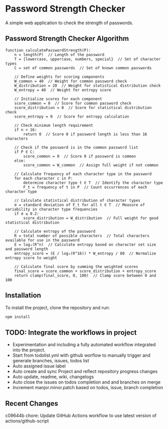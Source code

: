 # Password Strength Checker

A simple web application to check the strength of passwords.

## Password Strength Checker Algorithm

```
function calculatePasswordStrength(P):
    n = length(P)  // Length of the password
    T = {lowercase, uppercase, numbers, special}  // Set of character types
    C = set of common passwords  // Set of known common passwords

    // Define weights for scoring components
    W_common = 40  // Weight for common password check
    W_distribution = 20  // Weight for statistical distribution check
    W_entropy = 40  // Weight for entropy score

    // Initialize scores for each component
    score_common = 0  // Score for common password check
    score_distribution = 0  // Score for statistical distribution check
    score_entropy = 0  // Score for entropy calculation

    // Check minimum length requirement
    if n < 16:
        return 0  // Score 0 if password length is less than 16 characters

    // Check if the password is in the common password list
    if P ∈ C:
        score_common = 0  // Score 0 if password is common
    else:
        score_common = W_common  // Assign full weight if not common

    // Calculate frequency of each character type in the password
    for each character c in P:
        determine character type t ∈ T  // Identify the character type
        F_t = frequency of t in P  // Count occurrences of each character type

    // Calculate statistical distribution of character types
    σ = standard deviation of F_t for all t ∈ T  // Measure of variability in character type frequencies
    if σ ≤ 0.2:
        score_distribution = W_distribution  // Full weight for good statistical distribution

    // Calculate entropy of the password
    R = total number of possible characters  // Total characters available for use in the password
    E = log₂(R^n)  // Calculate entropy based on character set size and password length
    entropy_score = (E / log₂(R^16)) * W_entropy / 80  // Normalize entropy score to weight

    // Calculate final score by summing the weighted scores
    final_score = score_common + score_distribution + entropy_score
    return clamp(final_score, 0, 100)  // Clamp score between 0 and 100
```


## Installation

To install the project, clone the repository and run:

```bash
npm install
```

## TODO: Integrate the workflows in project
- Experimentation and including a fully automated workflow integrated into the project.
- Start from todolist.yml with github worflow to manually trigger and generate branches, issues, todos list
- Auto assigned issue label
- Auto create and sync Project and reflect repository progress changes
- Auto update, readme, wiki, changelogs
- Auto close the issues on todos completion and and branches on merge
- Increment manjor.minor.patch based on todos, issue, branch completion


## Recent Changes
c09644b chore: Update GitHub Actions workflow to use latest version of actions/github-script
